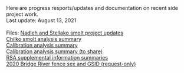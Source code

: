 <body>Here are progress resports/updates and documentation on recent side project work.</body>     
<br>
<body>Last update: August 13, 2021</body>
<br>
<br>
<body>Files:</body>
<a href="northern_smolts_inseason.html">Nadleh and Stellako smolt project updates</a>
<br>
<a href="chilko_smolts.html">Chilko smolt analysis summary</a>
<br>
<a href="calibration_doc.html">Calibration analysis summary</a>
<br>
<a href="kdavidson_bi02_Rcode.html">Calibration analysis summary (to share)</a>
<br>
<a href="arrival_timing_markdown.html">RSA supplemental information summaries</a>
<br>
<a href="TBD">2020 Bridge River fence sex and GSID (request-only)</a>
